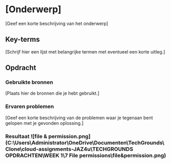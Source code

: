 # [Onderwerp]

[Geef een korte beschrijving van het onderwerp]

## Key-terms

[Schrijf hier een lijst met belangrijke termen met eventueel een korte uitleg.]

## Opdracht

### Gebruikte bronnen

[Plaats hier de bronnen die je hebt gebruikt.]

### Ervaren problemen

[Geef een korte beschrijving van de problemen waar je tegenaan bent gelopen met je gevonden oplossing.]

### Resultaat ![file & permission.png](C:\Users\Administrator\OneDrive\Documenten\TechGrounds\Clone\cloud-assignments-JAZ4u\TECHGROUNDS OPDRACHTEN\WEEK 1\7 File permissions\file&permission.png)
